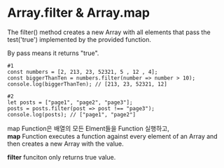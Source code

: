 # Array.filter & Array.map

The filter() method creates a new Array with all elements that pass 
the test('true') implemented by the provided function.

By pass means it returns "true".

```
#1
const numbers = [2, 213, 23, 52321, 5 , 12 , 4];
const biggerThanTen = numbers.filter(number => number > 10);
console.log(biggerThanTen); // [213, 23, 52321, 12]

#2 
let posts = ["page1", "page2", "page3"];
posts = posts.filter(post => post !== "page3");
console.log(posts); // ["page1", "page2"]

```

map Function은 배열의 모든 Elment들을 Function 실행하고,    
**map**
Function executes a function against every element of an Array and then
creates a new Array with the value.

**filter**
funciton only returns true value.
